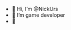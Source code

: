 - 👋 Hi, I’m @NickUrs
- 👀 I’m game developer
- 🌱

<!---
NickUrs/NickUrs is a ✨ special ✨ repository because its `README.md` (this file) appears on your GitHub profile.
You can click the Preview link to take a look at your changes.
--->
